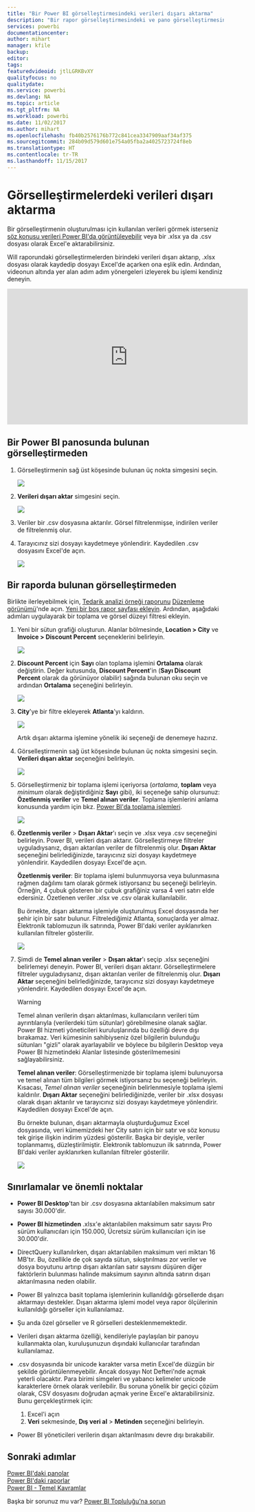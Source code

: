 ```yaml
---
title: "Bir Power BI görselleştirmesindeki verileri dışarı aktarma"
description: "Bir rapor görselleştirmesindeki ve pano görselleştirmesindeki verileri dışarı aktarıp Excel'de görüntüleyin."
services: powerbi
documentationcenter: 
author: mihart
manager: kfile
backup: 
editor: 
tags: 
featuredvideoid: jtlLGRKBvXY
qualityfocus: no
qualitydate: 
ms.service: powerbi
ms.devlang: NA
ms.topic: article
ms.tgt_pltfrm: NA
ms.workload: powerbi
ms.date: 11/02/2017
ms.author: mihart
ms.openlocfilehash: fb40b2576176b772c841cea3347909aaf34af375
ms.sourcegitcommit: 284b09d579d601e754a05fba2a4025723724f8eb
ms.translationtype: HT
ms.contentlocale: tr-TR
ms.lasthandoff: 11/15/2017
---
```

# <a name="export-data-from-visualizations"></a>Görselleştirmelerdeki verileri dışarı aktarma
Bir görselleştirmenin oluşturulması için kullanılan verileri görmek isterseniz [söz konusu verileri Power BI'da görüntüleyebilir](service-reports-show-data.md) veya bir .xlsx ya da .csv dosyası olarak Excel'e aktarabilirsiniz.   

Will raporundaki görselleştirmelerden birindeki verileri dışarı aktarıp, .xlsx dosyası olarak kaydedip dosyayı Excel'de açarken ona eşlik edin. Ardından, videonun altında yer alan adım adım yönergeleri izleyerek bu işlemi kendiniz deneyin.

<iframe width="560" height="315" src="https://www.youtube.com/embed/KjheMTGjDXw" frameborder="0" allowfullscreen></iframe>

## <a name="from-a-visualization-on-a-power-bi-dashboard"></a>Bir Power BI panosunda bulunan görselleştirmeden
1. Görselleştirmenin sağ üst köşesinde bulunan üç nokta simgesini seçin.
   
    ![](media/power-bi-visualization-export-data/pbi-export-tile3.png)
2. **Verileri dışarı aktar** simgesini seçin.
   
    ![](media/power-bi-visualization-export-data/pbi_export_dash.png)
3. Veriler bir .csv dosyasına aktarılır. Görsel filtrelenmişse, indirilen veriler de filtrelenmiş olur.
4. Tarayıcınız sizi dosyayı kaydetmeye yönlendirir.  Kaydedilen .csv dosyasını Excel'de açın.
   
    ![](media/power-bi-visualization-export-data/pbi-export-to-excel.png)

## <a name="from-a-visualization-in-a-report"></a>Bir raporda bulunan görselleştirmeden
Birlikte ilerleyebilmek için, [Tedarik analizi örneği raporunu](sample-procurement.md) [Düzenleme görünümü](service-reading-view-and-editing-view.md)'nde açın. [Yeni bir boş rapor sayfası ekleyin](power-bi-report-add-page.md). Ardından, aşağıdaki adımları uygulayarak bir toplama ve görsel düzeyi filtresi ekleyin.

1. Yeni bir sütun grafiği oluşturun.  Alanlar bölmesinde, **Location > City** ve **Invoice > Discount Percent** seçeneklerini belirleyin.   
   
    ![](media/power-bi-visualization-export-data/power-bi-export-data3.png)
2. **Discount Percent** için **Sayı** olan toplama işlemini **Ortalama** olarak değiştirin. Değer kutusunda, **Discount Percent**'in (**Sayı Discount Percent** olarak da görünüyor olabilir) sağında bulunan oku seçin ve ardından **Ortalama** seçeneğini belirleyin.
   
    ![](media/power-bi-visualization-export-data/power-bi-export-data6.png)
3. **City**'ye bir filtre ekleyerek **Atlanta**'yı kaldırın.
   
   ![](media/power-bi-visualization-export-data/power-bi-export-data4.png)
   
   Artık dışarı aktarma işlemine yönelik iki seçeneği de denemeye hazırız.
4. Görselleştirmenin sağ üst köşesinde bulunan üç nokta simgesini seçin. **Verileri dışarı aktar** seçeneğini belirleyin.
   
   ![](media/power-bi-visualization-export-data/power-bi-export-data2.png)
5. Görselleştirmeniz bir toplama işlemi içeriyorsa (*ortalama*, **toplam** veya *minimum* olarak değiştirdiğiniz **Sayı** gibi), iki seçeneğe sahip olursunuz: **Özetlenmiş veriler** ve **Temel alınan veriler**. Toplama işlemlerini anlama konusunda yardım için bkz. [Power BI'da toplama işlemleri](service-aggregates.md).
   
    ![](media/power-bi-visualization-export-data/power-bi-export-data5.png)
6. **Özetlenmiş veriler** > **Dışarı Aktar**'ı seçin ve .xlsx veya .csv seçeneğini belirleyin. Power BI, verileri dışarı aktarır.  Görselleştirmeye filtreler uyguladıysanız, dışarı aktarılan veriler de filtrelenmiş olur. **Dışarı Aktar** seçeneğini belirlediğinizde, tarayıcınız sizi dosyayı kaydetmeye yönlendirir. Kaydedilen dosyayı Excel'de açın.
   
   **Özetlenmiş veriler**: Bir toplama işlemi bulunmuyorsa veya bulunmasına rağmen dağılımı tam olarak görmek istiyorsanız bu seçeneği belirleyin. Örneğin, 4 çubuk gösteren bir çubuk grafiğiniz varsa 4 veri satırı elde edersiniz. Özetlenen veriler .xlsx ve .csv olarak kullanılabilir.
   
   Bu örnekte, dışarı aktarma işlemiyle oluşturulmuş Excel dosyasında her şehir için bir satır bulunur. Filtrelediğimiz Atlanta, sonuçlarda yer almaz.  Elektronik tablomuzun ilk satırında, Power BI'daki veriler ayıklanırken kullanılan filtreler gösterilir.
   
   ![](media/power-bi-visualization-export-data/power-bi-export-data7.png)
7. Şimdi de **Temel alınan veriler** > **Dışarı aktar**'ı seçip .xlsx seçeneğini belirlemeyi deneyin. Power BI, verileri dışarı aktarır. Görselleştirmelere filtreler uyguladıysanız, dışarı aktarılan veriler de filtrelenmiş olur. **Dışarı Aktar** seçeneğini belirlediğinizde, tarayıcınız sizi dosyayı kaydetmeye yönlendirir. Kaydedilen dosyayı Excel'de açın.
   
   >[!WARNING]
   >Temel alınan verilerin dışarı aktarılması, kullanıcıların verileri tüm ayrıntılarıyla (verilerdeki tüm sütunlar) görebilmesine olanak sağlar. Power BI hizmeti yöneticileri kuruluşlarında bu özelliği devre dışı bırakamaz. Veri kümesinin sahibiyseniz özel bilgilerin bulunduğu sütunları "gizli" olarak ayarlayabilir ve böylece bu bilgilerin Desktop veya Power BI hizmetindeki Alanlar listesinde gösterilmemesini sağlayabilirsiniz.
   > 
   > 
   
   **Temel alınan veriler**: Görselleştirmenizde bir toplama işlemi bulunuyorsa ve temel alınan tüm bilgileri görmek istiyorsanız bu seçeneği belirleyin. Kısacası, *Temel alınan veriler* seçeneğinin belirlenmesiyle toplama işlemi kaldırılır. **Dışarı Aktar** seçeneğini belirlediğinizde, veriler bir .xlsx dosyası olarak dışarı aktarılır ve tarayıcınız sizi dosyayı kaydetmeye yönlendirir. Kaydedilen dosyayı Excel'de açın.
   
   Bu örnekte bulunan, dışarı aktarmayla oluşturduğumuz Excel dosyasında, veri kümemizdeki her City satırı için bir satır ve söz konusu tek girişe ilişkin indirim yüzdesi gösterilir. Başka bir deyişle, veriler toplanmamış, düzleştirilmiştir. Elektronik tablomuzun ilk satırında, Power BI'daki veriler ayıklanırken kullanılan filtreler gösterilir.  
   
   ![](media/power-bi-visualization-export-data/power-bi-export-data8.png)

## <a name="limitations-and-considerations"></a>Sınırlamalar ve önemli noktalar
* **Power BI Desktop**'tan bir .csv dosyasına aktarılabilen maksimum satır sayısı 30.000'dir.
* **Power BI hizmetinden** .xlsx'e aktarılabilen maksimum satır sayısı Pro sürüm kullanıcıları için 150.000, Ücretsiz sürüm kullanıcıları için ise 30.000'dir.
* DirectQuery kullanılırken, dışarı aktarılabilen maksimum veri miktarı 16 MB'tır. Bu, özellikle de çok sayıda sütun, sıkıştırılması zor veriler ve dosya boyutunu artırıp dışarı aktarılan satır sayısını düşüren diğer faktörlerin bulunması halinde maksimum sayının altında satırın dışarı aktarılmasına neden olabilir.
* Power BI yalnızca basit toplama işlemlerinin kullanıldığı görsellerde dışarı aktarmayı destekler. Dışarı aktarma işlemi model veya rapor ölçülerinin kullanıldığı görseller için kullanılamaz.
* Şu anda özel görseller ve R görselleri desteklenmemektedir.
* Verileri dışarı aktarma özelliği, kendileriyle paylaşılan bir panoyu kullanmakta olan, kuruluşunuzun dışındaki kullanıcılar tarafından kullanılamaz. 
* .csv dosyasında bir unicode karakter varsa metin Excel'de düzgün bir şekilde görüntülenmeyebilir. Ancak dosyayı Not Defteri'nde açmak yeterli olacaktır. Para birimi simgeleri ve yabancı kelimeler unicode karakterlere örnek olarak verilebilir. Bu soruna yönelik bir geçici çözüm olarak, CSV dosyasını doğrudan açmak yerine Excel'e aktarabilirsiniz. Bunu gerçekleştirmek için:
  
  1. Excel'i açın
  2. **Veri** sekmesinde, **Dış veri al** > **Metinden** seçeneğini belirleyin.
* Power BI yöneticileri verilerin dışarı aktarılmasını devre dışı bırakabilir.

## <a name="next-steps"></a>Sonraki adımlar
[Power BI'daki panolar](service-dashboards.md)  
[Power BI'daki raporlar](service-reports.md)  
[Power BI - Temel Kavramlar](service-basic-concepts.md)

Başka bir sorunuz mu var? [Power BI Topluluğu'na sorun](http://community.powerbi.com/)


